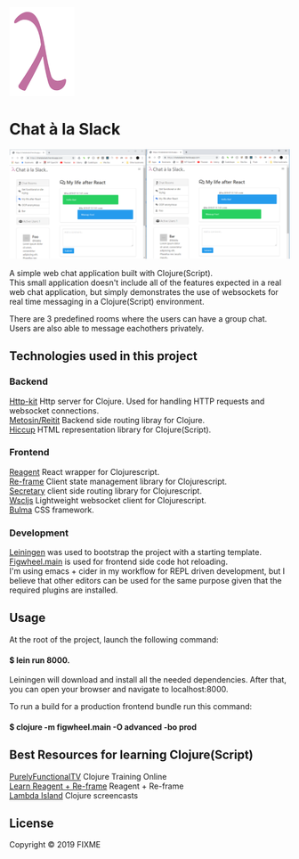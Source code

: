 ![alt text](https://raw.githubusercontent.com/sguessou/chatalaslack/master/resources/public/images/lambda.png)

# Chat à la Slack

![alt text](https://raw.githubusercontent.com/sguessou/chatalaslack/master/chat_1.PNG)


A simple web chat application built with Clojure(Script).   
This small application doesn't include all of the features expected in a real web chat application, but simply demonstrates the use of websockets for real time messaging in a Clojure(Script) environment.

There are 3 predefined rooms where the users can have a group chat.    
Users are also able to message eachothers privately.    

## Technologies used in this project

### Backend
[Http-kit](https://www.http-kit.org/) Http server for Clojure. Used for handling HTTP requests and websocket connections.   
[Metosin/Reitit](https://github.com/metosin/reitit) Backend side routing libray for Clojure.    
[Hiccup](https://github.com/weavejester/hiccup) HTML representation library for Clojure(Script).       

### Frontend
[Reagent](https://reagent-project.github.io/) React wrapper for Clojurescript.   
[Re-frame](https://github.com/Day8/re-frame) Client state management library for Clojurescript.    
[Secretary](https://github.com/clj-commons/secretary) client side routing library for Clojurescript.   
[Wscljs](https://github.com/nilenso/wscljs) Lightweight websocket client for Clojurescript.       
[Bulma](https://bulma.io/) CSS framework.   

### Development
[Leiningen](https://leiningen.org/) was used to bootstrap the project with a starting template.    
[Figwheel.main](https://figwheel.org/docs/) is used for frontend side code hot reloading.    
I'm using emacs + cider in my workflow for REPL driven development, but I believe that other editors can be used for the same purpose given that the required plugins are installed.   


## Usage

At the root of the project, launch the following command: 
####  $ lein run 8000.    
Leiningen will download and install all the needed dependencies. After that, you can open your browser and navigate to localhost:8000. 

To run a build for a production frontend bundle run this command: 
#### $ clojure -m figwheel.main -O advanced -bo prod      


## Best Resources for learning Clojure(Script)
[PurelyFunctionalTV](https://purelyfunctional.tv/)  Clojure Training Online       
[Learn Reagent + Re-frame](https://www.jacekschae.com/reagent-re-frame) Reagent + Re-frame  
[Lambda Island](https://lambdaisland.com/) Clojure screencasts     

## License

Copyright © 2019 FIXME


